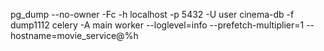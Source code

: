 pg_dump --no-owner -Fc -h localhost -p 5432 -U user cinema-db -f dump1112
celery -A main worker --loglevel=info --prefetch-multiplier=1 --hostname=movie_service@%h